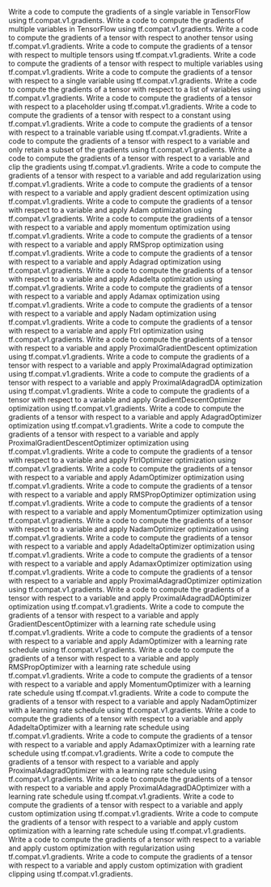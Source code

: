 Write a code to compute the gradients of a single variable in TensorFlow using tf.compat.v1.gradients.
Write a code to compute the gradients of multiple variables in TensorFlow using tf.compat.v1.gradients.
Write a code to compute the gradients of a tensor with respect to another tensor using tf.compat.v1.gradients.
Write a code to compute the gradients of a tensor with respect to multiple tensors using tf.compat.v1.gradients.
Write a code to compute the gradients of a tensor with respect to multiple variables using tf.compat.v1.gradients.
Write a code to compute the gradients of a tensor with respect to a single variable using tf.compat.v1.gradients.
Write a code to compute the gradients of a tensor with respect to a list of variables using tf.compat.v1.gradients.
Write a code to compute the gradients of a tensor with respect to a placeholder using tf.compat.v1.gradients.
Write a code to compute the gradients of a tensor with respect to a constant using tf.compat.v1.gradients.
Write a code to compute the gradients of a tensor with respect to a trainable variable using tf.compat.v1.gradients.
Write a code to compute the gradients of a tensor with respect to a variable and only retain a subset of the gradients using tf.compat.v1.gradients.
Write a code to compute the gradients of a tensor with respect to a variable and clip the gradients using tf.compat.v1.gradients.
Write a code to compute the gradients of a tensor with respect to a variable and add regularization using tf.compat.v1.gradients.
Write a code to compute the gradients of a tensor with respect to a variable and apply gradient descent optimization using tf.compat.v1.gradients.
Write a code to compute the gradients of a tensor with respect to a variable and apply Adam optimization using tf.compat.v1.gradients.
Write a code to compute the gradients of a tensor with respect to a variable and apply momentum optimization using tf.compat.v1.gradients.
Write a code to compute the gradients of a tensor with respect to a variable and apply RMSprop optimization using tf.compat.v1.gradients.
Write a code to compute the gradients of a tensor with respect to a variable and apply Adagrad optimization using tf.compat.v1.gradients.
Write a code to compute the gradients of a tensor with respect to a variable and apply Adadelta optimization using tf.compat.v1.gradients.
Write a code to compute the gradients of a tensor with respect to a variable and apply Adamax optimization using tf.compat.v1.gradients.
Write a code to compute the gradients of a tensor with respect to a variable and apply Nadam optimization using tf.compat.v1.gradients.
Write a code to compute the gradients of a tensor with respect to a variable and apply Ftrl optimization using tf.compat.v1.gradients.
Write a code to compute the gradients of a tensor with respect to a variable and apply ProximalGradientDescent optimization using tf.compat.v1.gradients.
Write a code to compute the gradients of a tensor with respect to a variable and apply ProximalAdagrad optimization using tf.compat.v1.gradients.
Write a code to compute the gradients of a tensor with respect to a variable and apply ProximalAdagradDA optimization using tf.compat.v1.gradients.
Write a code to compute the gradients of a tensor with respect to a variable and apply GradientDescentOptimizer optimization using tf.compat.v1.gradients.
Write a code to compute the gradients of a tensor with respect to a variable and apply AdagradOptimizer optimization using tf.compat.v1.gradients.
Write a code to compute the gradients of a tensor with respect to a variable and apply ProximalGradientDescentOptimizer optimization using tf.compat.v1.gradients.
Write a code to compute the gradients of a tensor with respect to a variable and apply FtrlOptimizer optimization using tf.compat.v1.gradients.
Write a code to compute the gradients of a tensor with respect to a variable and apply AdamOptimizer optimization using tf.compat.v1.gradients.
Write a code to compute the gradients of a tensor with respect to a variable and apply RMSPropOptimizer optimization using tf.compat.v1.gradients.
Write a code to compute the gradients of a tensor with respect to a variable and apply MomentumOptimizer optimization using tf.compat.v1.gradients.
Write a code to compute the gradients of a tensor with respect to a variable and apply NadamOptimizer optimization using tf.compat.v1.gradients.
Write a code to compute the gradients of a tensor with respect to a variable and apply AdadeltaOptimizer optimization using tf.compat.v1.gradients.
Write a code to compute the gradients of a tensor with respect to a variable and apply AdamaxOptimizer optimization using tf.compat.v1.gradients.
Write a code to compute the gradients of a tensor with respect to a variable and apply ProximalAdagradOptimizer optimization using tf.compat.v1.gradients.
Write a code to compute the gradients of a tensor with respect to a variable and apply ProximalAdagradDAOptimizer optimization using tf.compat.v1.gradients.
Write a code to compute the gradients of a tensor with respect to a variable and apply GradientDescentOptimizer with a learning rate schedule using tf.compat.v1.gradients.
Write a code to compute the gradients of a tensor with respect to a variable and apply AdamOptimizer with a learning rate schedule using tf.compat.v1.gradients.
Write a code to compute the gradients of a tensor with respect to a variable and apply RMSPropOptimizer with a learning rate schedule using tf.compat.v1.gradients.
Write a code to compute the gradients of a tensor with respect to a variable and apply MomentumOptimizer with a learning rate schedule using tf.compat.v1.gradients.
Write a code to compute the gradients of a tensor with respect to a variable and apply NadamOptimizer with a learning rate schedule using tf.compat.v1.gradients.
Write a code to compute the gradients of a tensor with respect to a variable and apply AdadeltaOptimizer with a learning rate schedule using tf.compat.v1.gradients.
Write a code to compute the gradients of a tensor with respect to a variable and apply AdamaxOptimizer with a learning rate schedule using tf.compat.v1.gradients.
Write a code to compute the gradients of a tensor with respect to a variable and apply ProximalAdagradOptimizer with a learning rate schedule using tf.compat.v1.gradients.
Write a code to compute the gradients of a tensor with respect to a variable and apply ProximalAdagradDAOptimizer with a learning rate schedule using tf.compat.v1.gradients.
Write a code to compute the gradients of a tensor with respect to a variable and apply custom optimization using tf.compat.v1.gradients.
Write a code to compute the gradients of a tensor with respect to a variable and apply custom optimization with a learning rate schedule using tf.compat.v1.gradients.
Write a code to compute the gradients of a tensor with respect to a variable and apply custom optimization with regularization using tf.compat.v1.gradients.
Write a code to compute the gradients of a tensor with respect to a variable and apply custom optimization with gradient clipping using tf.compat.v1.gradients.